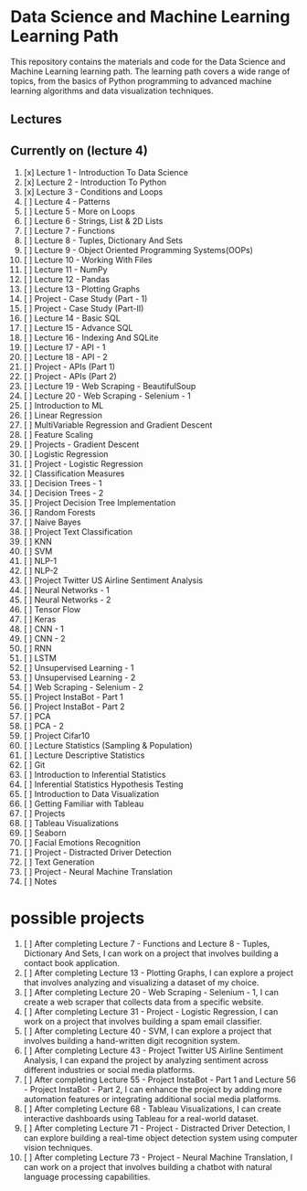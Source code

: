 Data Science and Machine Learning Learning Path
===============================================

This repository contains the materials and code for the Data Science and Machine Learning learning path. The learning path covers a wide range of topics, from the basics of Python programming to advanced machine learning algorithms and data visualization techniques.

Lectures
--------
Currently on (lecture 4)
-------------------------

1.  [x]  Lecture 1 - Introduction To Data Science
2.  [x]  Lecture 2 - Introduction To Python
3.  [x]  Lecture 3 - Conditions and Loops
4.  [ ]  Lecture 4 - Patterns
5.  [ ]  Lecture 5 - More on Loops
6.  [ ]  Lecture 6 - Strings, List & 2D Lists
7.  [ ]  Lecture 7 - Functions
8.  [ ]  Lecture 8 - Tuples, Dictionary And Sets
9.  [ ]  Lecture 9 - Object Oriented Programming Systems(OOPs)
10. [ ]  Lecture 10 - Working With Files
11. [ ]  Lecture 11 - NumPy
12. [ ]  Lecture 12 - Pandas
13. [ ]  Lecture 13 - Plotting Graphs
14. [ ]  Project - Case Study (Part - 1)
15. [ ]  Project - Case Study (Part-II)
16. [ ]  Lecture 14 - Basic SQL
17. [ ]  Lecture 15 - Advance SQL
18. [ ]  Lecture 16 - Indexing And SQLite
19. [ ]  Lecture 17 - API - 1
20. [ ]  Lecture 18 - API - 2
21. [ ]  Project - APIs (Part 1)
22. [ ]  Project - APIs (Part 2)
23. [ ]  Lecture 19 - Web Scraping - BeautifulSoup
24. [ ]  Lecture 20 - Web Scraping - Selenium - 1
25. [ ]  Introduction to ML
26. [ ]  Linear Regression
27. [ ]  MultiVariable Regression and Gradient Descent
28. [ ]  Feature Scaling
29. [ ]  Projects - Gradient Descent
30. [ ]  Logistic Regression
31. [ ]  Project - Logistic Regression
32. [ ]  Classification Measures
33. [ ]  Decision Trees - 1
34. [ ]  Decision Trees - 2
35. [ ]  Project Decision Tree Implementation
36. [ ]  Random Forests
37. [ ]  Naive Bayes
38. [ ]  Project Text Classification
39. [ ]  KNN
40. [ ]  SVM
41. [ ]  NLP-1
42. [ ]  NLP-2
43. [ ]  Project Twitter US Airline Sentiment Analysis
44. [ ]  Neural Networks - 1
45. [ ]  Neural Networks - 2
46. [ ]  Tensor Flow
47. [ ]  Keras
48. [ ]  CNN - 1
49. [ ]  CNN - 2
50. [ ]  RNN
51. [ ]  LSTM
52. [ ]  Unsupervised Learning - 1
53. [ ]  Unsupervised Learning - 2
54. [ ]  Web Scraping - Selenium - 2
55. [ ]  Project InstaBot - Part 1
56. [ ]  Project InstaBot - Part 2
57. [ ]  PCA
58. [ ]  PCA - 2
59. [ ]  Project Cifar10
60. [ ]  Lecture Statistics (Sampling & Population)
61. [ ]  Lecture Descriptive Statistics
62. [ ]  Git
63. [ ]  Introduction to Inferential Statistics
64. [ ]  Inferential Statistics Hypothesis Testing
65. [ ]  Introduction to Data Visualization
66. [ ]  Getting Familiar with Tableau
67. [ ]  Projects
68. [ ]  Tableau Visualizations
69. [ ]  Seaborn
70. [ ]  Facial Emotions Recognition
71. [ ]  Project - Distracted Driver Detection
72. [ ]  Text Generation
73. [ ]  Project - Neural Machine Translation
74. [ ]  Notes

# possible projects

1. [ ]  After completing Lecture 7 - Functions and Lecture 8 - Tuples, Dictionary And Sets, I can work on a project that involves building a contact book application.
2. [ ]  After completing Lecture 13 - Plotting Graphs, I can explore a project that involves analyzing and visualizing a dataset of my choice.
3. [ ]  After completing Lecture 20 - Web Scraping - Selenium - 1, I can create a web scraper that collects data from a specific website.
4. [ ]  After completing Lecture 31 - Project - Logistic Regression, I can work on a project that involves building a spam email classifier.
5. [ ]  After completing Lecture 40 - SVM, I can explore a project that involves building a hand-written digit recognition system.
6. [ ]  After completing Lecture 43 - Project Twitter US Airline Sentiment Analysis, I can expand the project by analyzing sentiment across different industries or social media platforms.
7. [ ]  After completing Lecture 55 - Project InstaBot - Part 1 and Lecture 56 - Project InstaBot - Part 2, I can enhance the project by adding more automation features or integrating additional social media platforms.
8. [ ]  After completing Lecture 68 - Tableau Visualizations, I can create interactive dashboards using Tableau for a real-world dataset.
9. [ ]  After completing Lecture 71 - Project - Distracted Driver Detection, I can explore building a real-time object detection system using computer vision techniques.
10. [ ]  After completing Lecture 73 - Project - Neural Machine Translation, I can work on a project that involves building a chatbot with natural language processing capabilities.